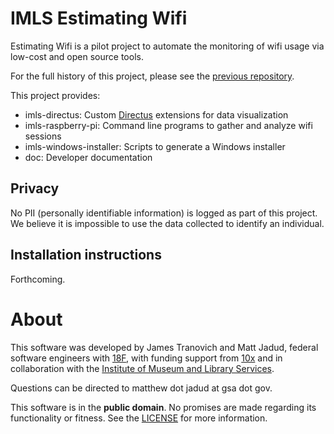 # IMLS Estimating Wifi

Estimating Wifi is a pilot project to automate the monitoring of wifi usage via low-cost and open source tools.

For the full history of this project, please see the [previous repository](https://github.com/18F/imls-pi-stack/).

This project provides:

- imls-directus: Custom [Directus](https://directus.io/) extensions for data visualization
- imls-raspberry-pi: Command line programs to gather and analyze wifi sessions
- imls-windows-installer: Scripts to generate a Windows installer
- doc: Developer documentation

## Privacy

No PII (personally identifiable information) is logged as part of this project. We believe it is impossible to use the data collected to identify an individual.

## Installation instructions

Forthcoming.

# About

This software was developed by James Tranovich and Matt Jadud, federal software engineers with [18F](https://18f.gsa.gov/), with funding support from [10x](https://10x.gsa.gov/) and in collaboration with the [Institute of Museum and Library Services](https://imls.gov/).

Questions can be directed to matthew dot jadud at gsa dot gov.

This software is in the **public domain**. No promises are made regarding its functionality or fitness. See the [LICENSE](./LICENSE.md) for more information.
